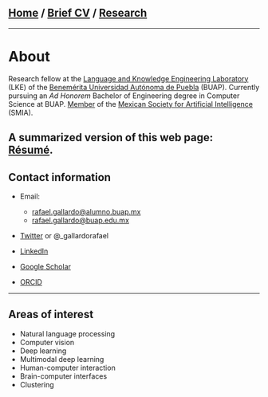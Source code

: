 ## [Home](/index) / [Brief CV](/cv) / [Research](/research)
---

# About

Research fellow at the [Language and Knowledge Engineering Laboratory](http://www.lke.buap.mx/) (LKE) of the [Benemérita Universidad Autónoma de Puebla](https://www.buap.mx/) (BUAP). Currently pursuing an *Ad Honorem* Bachelor of Engineering degree in Computer Science at BUAP. [Member](assets/docs/ConstanciaSocioSMIAc65.pdf) of the [Mexican Society for Artificial Intelligence](http://smia.mx/) (SMIA).

A summarized version of this web page: [Résumé](assets/docs/Resume.pdf).
---

## Contact information
- Email:
  * rafael.gallardo@alumno.buap.mx
  * rafael.gallardo@buap.edu.mx

- [Twitter](https://twitter.com/_gallardorafael) or @_gallardorafael
- [LinkedIn](https://www.linkedin.com/in/gallardo-garcia-r/)
- [Google Scholar](https://scholar.google.com/citations?user=OGxJCHoAAAAJ)
- [ORCID](https://orcid.org/0000-0001-5085-3501)

---
## Areas of interest
- Natural language processing
- Computer vision
- Deep learning
- Multimodal deep learning
- Human-computer interaction
- Brain-computer interfaces
- Clustering
